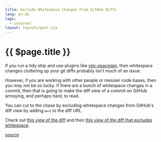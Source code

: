 ```yaml
---
title: Exclude Whitespace Changes From GitHub Diffs
lang: en-US
tags:
  - internet
layout: layouts/post.njk
---
```


# {{ $page.title }}

If you run a tidy ship and use plugins like [vim-spacejam](https://github.com/rondale-sc/vim-spacejam), then whitespace changes cluttering up your git diffs probably isn't much of an issue.

However, if you are working with other people or messier code bases, then you may not be so lucky. If there are a bunch of whitespace changes in a commit, then that is going to make the diff view of a commit on GitHub annoying, and perhaps hard, to read.

You can cut to the chase by excluding whitespace changes from GitHub's diff view by adding `w=1` to the diff URL.

Check out [this view of the diff](https://github.com/jbranchaud/dotfiles/commit/fad58dfda91e61972b3c28e7e967bb631140e71e)
and then [this view of the diff that excludes whitespace](https://github.com/jbranchaud/dotfiles/commit/fad58dfda91e61972b3c28e7e967bb631140e71e?w=1).

[source](https://twitter.com/ablwr/status/789141645098938368)
